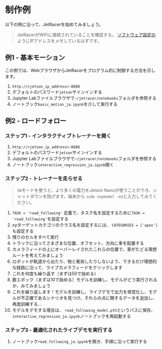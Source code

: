 
# 制作例

以下の例に沿って、JetRacerを始めてみましょう。

>  JetRacerがWiFiに接続されていることを確認する。 [ソフトウェア設定の](software_setup.md)ようにIPアドレスをメモしているはずです。

## 例1  - 基本モーション

この例では、WebブラウザからJetRacerをプログラム的に制御する方法を示します。

1.  `http://<jetson_ip_address>:8888`
1. デフォルトのパスワード`jetson`サインインする
1.  Jupyter Labファイルブラウザで`~/jetracer/notebooks`フォルダを参照する
1. ノートブック`basic_motion_ja.ipynb`を介して実行する

## 例2  - ロードフォロー

### ステップ1  - インタラクティブトレーナーを開く
1.  `http://<jetson_ip_address>:8888`
1. デフォルトのパスワード`jetson`サインインする
1.  Jupyter Labファイルブラウザで`~/jetracer/notebooks`フォルダを参照する
1. ノートブック`interactive_regression_ja.ipynb`開く

### ステップ2  - トレーナーを走らせる

> `5W`モードを使うと、より多くの電力をJetson Nanoが使うことができ、シャットダウンを防げます。端末から `sudo nvpmodel -m1`と入力してみてください。

1.  `TASK = 'road_following'` 定義で、タスク名を設定するために`TASK = 'road_following'`を設定する
1.  xyターゲットカテゴリのクラス名を設定するには、 `CATEGORIES = ['apex']`も設定する
1. 残りのセルをすべて実行
1. トラックに沿ってさまざまな位置、オフセット、方向に車を配置する
1. カメラフィードの上にオーバーレイされたこれらの位置で、車がたどる理想ルートを考えてみましょう
1. ロボットが軌道から出たり、物と衝突したりしないよう、できるだけ理想的な経路に沿って、ライブカメラフィードをクリックします
1. これを何度も繰り返す（まずは50で始める）
1. 数エポック（まずは10で始める）モデルを訓練し、モデルがどう実行されるか、みてみましょう
1. これを繰り返します！モデルを訓練し、ライブデモで出力を視覚化し、モデルが不正確であるシナリオを見つけ、それらの点に関するデータを追加し、再度訓練する...
1. モデルをデモする場合は、 `road_following_model.pth`というパスに保存、`interactive_regression_ja.ipynb`ノートブックを再起動する

### ステップ3  - 最適化されたライブデモを実行する
1. ノートブック`road_following_ja.ipynb`を開き、手順に沿って実行する
